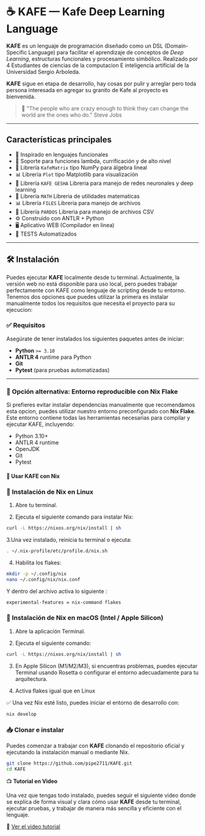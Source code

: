 # ☕️ KAFE — Kafe Deep Learning Language

**KAFE** es un lenguaje de programación diseñado como un DSL (Domain-Specific Language) para facilitar el aprendizaje de conceptos de *Deep Learning*, estructuras funcionales y procesamiento simbólico. Realizado por 4
Estudiantes de ciencias de la computacion E inteligencia artificial de la Universidad Sergio Arboleda.

**KAFE** sigue en etapa de desarrollo, hay cosas por pulir y arreglar pero toda persona interesada en agregar su granito de Kafe al proyecto es bienvenida.

> 🍰 "The people who are crazy enough to think they can change the world are the ones who do."  Steve Jobs

---

##  Características principales

- 🧠 Inspirado en lenguajes funcionales
- 🔁 Soporte para funciones lambda, currificación y de alto nivel
- 🧮 Librería `KafeMatrix` tipo NumPy para álgebra lineal
- 📊 Librería `Plot` tipo Matplotlib para visualización
- 🧠 Librería `KAFE GESHA` Libreria para manejo de redes neuronales y deep learning
- 🧮 Librería `MATH` Libreria de utilidades matematicas
- 📊 Librería `FILES` Libreria para manejo de archivos
- 🧠 Librería `PARDOS` Libreria para manejo de archivos CSV
- ⚙️ Construido con ANTLR + Python
- 🖥️ Aplicativo WEB  (Compilador en linea)
- 🔁  TESTS Automatizados

---

## 🛠️ Instalación

Puedes ejecutar **KAFE** localmente desde tu terminal. Actualmente, la versión web no está disponible para uso local, pero puedes trabajar perfectamente con KAFE como lenguaje de scripting desde tu entorno.
Tenemos dos opciones que puedes utilizar la primera es instalar manualmente todos los requisitos que necesita el proyecto para su ejecucion:

### ✅ Requisitos

Asegúrate de tener instalados los siguientes paquetes antes de iniciar:

- **Python** `>= 3.10`
- **ANTLR 4** runtime para Python
- **Git**
- **Pytest** (para pruebas automatizadas)

---

### 🧪 Opción alternativa: Entorno reproducible con **Nix Flake**

Si prefieres evitar instalar dependencias manualmente que recomendamos esta opcion, puedes utilizar nuestro entorno preconfigurado con **Nix Flake**. Este entorno contiene todas las herramientas necesarias para compilar y ejecutar KAFE, incluyendo:

- Python 3.10+
- ANTLR 4 runtime
- OpenJDK
- Git
- Pytest

#### 🚀 Usar KAFE con Nix

### 🐧 Instalación de Nix en **Linux**

1. Abre tu terminal.

2. Ejecuta el siguiente comando para instalar Nix:
```bash
curl -L https://nixos.org/nix/install | sh
```
3.Una vez instalado, reinicia tu terminal o ejecuta:
```bash
. ~/.nix-profile/etc/profile.d/nix.sh
```
4. Habilita los flakes:
```bash
mkdir -p ~/.config/nix
nano ~/.config/nix/nix.conf
```
Y dentro del archivo activa lo siguiente :
```bash
experimental-features = nix-command flakes
```

### 🍎 Instalación de Nix en macOS (Intel / Apple Silicon)

1. Abre la aplicación Terminal.

2. Ejecuta el siguiente comando:
```bash
curl -L https://nixos.org/nix/install | sh
```
3. En Apple Silicon (M1/M2/M3), si encuentras problemas, puedes ejecutar Terminal usando Rosetta o configurar el entorno adecuadamente para tu arquitectura.

4. Activa flakes igual que en Linux

✅ Una vez Nix esté listo, puedes iniciar el entorno de desarrollo con:
```bash
nix develop
```


### 📥 Clonar e instalar

Puedes comenzar a trabajar con **KAFE** clonando el repositorio oficial y ejecutando la instalación manual o mediante Nix.

```bash
git clone https://github.com/pipe2711/KAFE.git
cd KAFE
```
📺 **Tutorial en Video**

Una vez que tengas todo instalado, puedes seguir el siguiente video donde se explica de forma visual y clara cómo usar **KAFE** desde tu terminal, ejecutar pruebas, y trabajar de manera más sencilla y eficiente con el lenguaje.

🔗 [Ver el video tutorial](ENLACE_AQUI)

